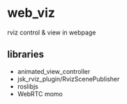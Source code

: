 # web_viz
rviz control &amp; view in webpage

## libraries

- animated_view_controller
- jsk_rviz_plugin/RvizScenePublisher
- roslibjs
- WebRTC momo 
